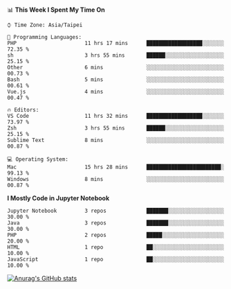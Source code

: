 <!--### Hi there 👋-->

<!--
**treevel/treevel** is a ✨ _special_ ✨ repository because its `README.md` (this file) appears on your GitHub profile.

Here are some ideas to get you started:

- 🔭 I’m currently working on ...
- 🌱 I’m currently learning ...
- 👯 I’m looking to collaborate on ...
- 🤔 I’m looking for help with ...
- 💬 Ask me about ...
- 📫 How to reach me: ...
- 😄 Pronouns: ...
- ⚡ Fun fact: ...
-->

<!--START_SECTION:waka-->
📊 **This Week I Spent My Time On** 

```text
⌚︎ Time Zone: Asia/Taipei

💬 Programming Languages: 
PHP                      11 hrs 17 mins      ██████████████████░░░░░░░   72.35 % 
sh                       3 hrs 55 mins       ██████░░░░░░░░░░░░░░░░░░░   25.15 % 
Other                    6 mins              ░░░░░░░░░░░░░░░░░░░░░░░░░   00.73 % 
Bash                     5 mins              ░░░░░░░░░░░░░░░░░░░░░░░░░   00.61 % 
Vue.js                   4 mins              ░░░░░░░░░░░░░░░░░░░░░░░░░   00.47 % 

🔥 Editors: 
VS Code                  11 hrs 32 mins      ██████████████████░░░░░░░   73.97 % 
Zsh                      3 hrs 55 mins       ██████░░░░░░░░░░░░░░░░░░░   25.15 % 
Sublime Text             8 mins              ░░░░░░░░░░░░░░░░░░░░░░░░░   00.87 % 

💻 Operating System: 
Mac                      15 hrs 28 mins      ████████████████████████░   99.13 % 
Windows                  8 mins              ░░░░░░░░░░░░░░░░░░░░░░░░░   00.87 % 

```

**I Mostly Code in Jupyter Notebook** 

```text
Jupyter Notebook         3 repos             ███████░░░░░░░░░░░░░░░░░░   30.00 % 
Java                     3 repos             ███████░░░░░░░░░░░░░░░░░░   30.00 % 
PHP                      2 repos             █████░░░░░░░░░░░░░░░░░░░░   20.00 % 
HTML                     1 repo              ██░░░░░░░░░░░░░░░░░░░░░░░   10.00 % 
JavaScript               1 repo              ██░░░░░░░░░░░░░░░░░░░░░░░   10.00 % 

```



<!--END_SECTION:waka-->

<!-- GitHub Stats Card-->
[![Anurag's GitHub stats](https://github-readme-stats.vercel.app/api?username=treevel&show_icons=true&theme=monokai&count_private=true)](https://github.com/anuraghazra/github-readme-stats)
